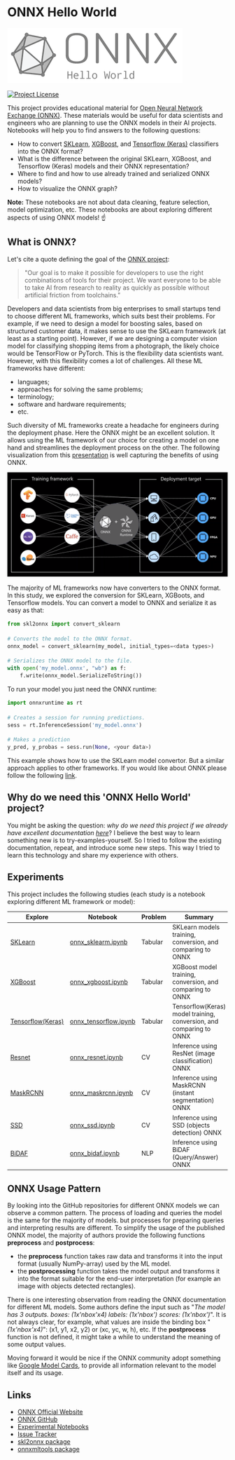 # ONNX Hello World

![Project Logo](/logo.png)

[![Project License](https://img.shields.io/badge/License-MIT-blue.svg)](https://github.com/mmgalushka/bootwrap/blob/main/LICENSE)

This project provides educational material for [Open Neural Network Exchange (ONNX)](https://onnx.ai/). These materials would be useful for data scientists and engineers who are planning to use the ONNX models in their AI projects. Notebooks will help you to find answers to the following questions:

* How to convert [SKLearn](https://scikit-learn.org/stable/), [XGBoost](https://xgboost.readthedocs.io/en/latest/), and [Tensorflow (Keras)](https://www.tensorflow.org/) classifiers into the ONNX format?
* What is the difference between the original  SKLearn, XGBoost, and Tensorflow (Keras) models and their ONNX representation?
* Where to find and how to use already trained and serialized ONNX models?
* How to visualize the ONNX graph?

**Note:** These notebooks are not about data cleaning, feature selection, model optimization, etc. These notebooks are about exploring different aspects of using ONNX models! :point_up:

## What is ONNX?

Let's cite a quote defining the goal of the [ONNX project](https://onnx.ai/about.html):

> "Our goal is to make it possible for developers to use the right combinations of tools for their project. We want everyone to be able to take AI from research to reality as quickly as possible without artificial friction from toolchains."

Developers and data scientists from big enterprises to small startups tend to choose different ML frameworks, which suits best their problems. For example, if we need to design a model for boosting sales, based on structured customer data, it makes sense to use the SKLearn framework (at least as a starting point). However, if we are designing a computer vision model for classifying shopping items from a photograph, the likely choice would be TensorFlow or PyTorch. This is the flexibility data scientists want. However, with this flexibility comes a lot of challenges. All these ML frameworks have different:

* languages;
* approaches for solving the same problems;
* terminology;
* software and hardware requirements;
* etc.  

Such diversity of ML frameworks create a headache for engineers during the deployment phase. Here the ONNX might be an excellent solution. It allows using the ML framework of our choice for creating a model on one hand and streamlines the deployment process on the other.  The following visualization from this [presentation](https://www.youtube.com/watch?v=nAyv0n5lpX0) is well capturing the benefits of using ONNX.

![ONNX Visualization](onnx.png)

The majority of ML frameworks now have converters to the ONNX format. In this study, we explored the conversion for SKLearn, XGBoots, and Tensorflow models. You can convert a model to ONNX and serialize it as easy as that:

```Python
from skl2onnx import convert_sklearn

# Converts the model to the ONNX format.
onnx_model = convert_sklearn(my_model, initial_types=<data types>)

# Serializes the ONNX model to the file.
with open('my_model.onnx', "wb") as f:
    f.write(onnx_model.SerializeToString())
```

To run your model you just need the ONNX runtime:

```Python
import onnxruntime as rt

# Creates a session for running predictions.
sess = rt.InferenceSession('my_model.onnx')

# Makes a prediction
y_pred, y_probas = sess.run(None, <your data>)
```

This example shows how to use the SKLearn model convertor. But a similar approach applies to other frameworks. If you would like about ONNX please follow the following [link](https://github.com/onnx/).

## Why do we need this 'ONNX Hello World' project?

You might be asking the question: _why do we need this project if we already have excellent documentation [here](https://github.com/onnx/)_? I believe the best way to learn something new is to try-examples-yourself. So I tried to follow the existing documentation, repeat, and introduce some new steps. This way I tried to learn this technology and share my experience with others.

## Experiments

This project includes the following studies (each study is a notebook exploring different ML framework or model):

| Explore                                | Notebook | Problem | Summary |
| -------------------------------------- | -------- | ------- | ------- |
| [SKLearn](exp/sklearn.md)              | [onnx_sklearm.ipynb](onnx_sklearm.ipynb) | Tabular | SKLearn models training, conversion, and comparing to ONNX |
| [XGBoost](exp/xgboost.md)              | [onnx_xgboost.ipynb](onnx_xgboost.ipynb) | Tabular | XGBoost model training, conversion, and comparing to ONNX |
| [Tensorflow(Keras)](exp/tensorflow.md) | [onnx_tensorflow.ipynb](onnx_tensorflow.ipynb) | Tabular | Tensorflow(Keras) model training, conversion, and comparing to ONNX |
| [Resnet](exp/resnet.md)            | [onnx_resnet.ipynb](onnx_resnet.ipynb) | CV | Inference using ResNet (image classification) ONNX  |
| [MaskRCNN](exp/maskrcnn.md)            | [onnx_maskrcnn.ipynb](onnx_maskrcnn.ipynb) | CV | Inference using MaskRCNN (instant segmentation) ONNX |
| [SSD](exp/ssd.md)                  | [onnx_ssd.ipynb](onnx_ssd.ipynb) | CV | Inference using SSD (objects detection) ONNX |
| [BiDAF](exp/bidaf.md)                  | [onnx_bidaf.ipynb](onnx_bidaf.ipynb) | NLP | Inference using BiDAF (Query/Answer) ONNX |

## ONNX Usage Pattern

By looking into the GitHub repositories for different ONNX models we can observe a common pattern. The process of loading and queries the model is the same for the majority of models. but processes for preparing queries and interpreting results are different. To simplify the usage of the published ONNX model, the majority of authors provide the following functions **preprocess** and **postprocess**:

* the **preprocess** function takes raw data and transforms it into the input format (usually NumPy-array) used by the ML model.
* the **postprocessing** function takes the model output and transforms it into the format suitable for the end-user interpretation (for example an image with objects detected rectangles).

There is one interesting observation from reading the ONNX documentation for different ML models. Some authors define the input such as "_The model has 3 outputs. boxes: (1x'nbox'x4) labels: (1x'nbox') scores: (1x'nbox')_". It is not always clear, for example, what values are inside the binding box "_(1x'nbox'x4)_": (x1, y1, x2, y2) or (xc, yc, w, h), etc. If the **postprocess** function is not defined, it might take a while to understand the meaning of some output values.

Moving forward it would be nice if the ONNX community adopt something like [Google Model Cards](https://modelcards.withgoogle.com/about), to provide all information relevant to the model itself and its usage.

## Links

* [ONNX Official Website](https://onnx.ai/)
* [ONNX GitHub](https://github.com/onnx)
* [Experimental Notebooks](https://github.com/mmgalushka/onnx-hello-world)
* [Issue Tracker](https://github.com/mmgalushka/onnx-hello-world/issues)
* [skl2onnx package](https://pypi.org/project/skl2onnx/)
* [onnxmltools package](https://pypi.org/project/onnxmltools/)
